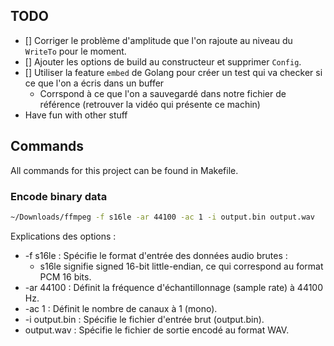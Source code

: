 ## TODO

- [] Corriger le problème d'amplitude que l'on rajoute au niveau du `WriteTo` pour le moment.
- [] Ajouter les options de build au constructeur et supprimer `Config`.
- [] Utiliser la feature `embed` de Golang pour créer un test qui va checker si ce que l'on a écris dans un buffer
  - Corrspond à ce que l'on a sauvegardé dans notre fichier de référence (retrouver la vidéo qui présente ce machin)
- Have fun with other stuff

## Commands

All commands for this project can be found in Makefile.

### Encode binary data

```sh
~/Downloads/ffmpeg -f s16le -ar 44100 -ac 1 -i output.bin output.wav
```

Explications des options :

- -f s16le : Spécifie le format d'entrée des données audio brutes :
  - s16le signifie signed 16-bit little-endian, ce qui correspond au format PCM 16 bits.
- -ar 44100 : Définit la fréquence d'échantillonnage (sample rate) à 44100 Hz.
- -ac 1 : Définit le nombre de canaux à 1 (mono).
- -i output.bin : Spécifie le fichier d'entrée brut (output.bin).
- output.wav : Spécifie le fichier de sortie encodé au format WAV.
